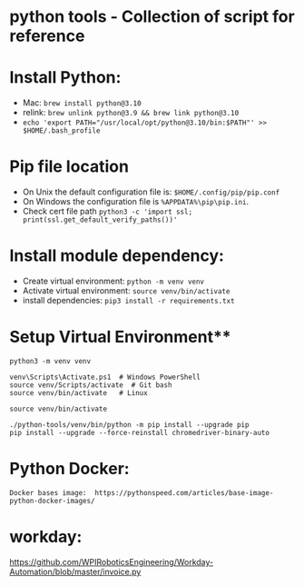 # python tools - Collection of script for reference 

# Install Python:
  * Mac: `brew install python@3.10`
  * relink: `brew unlink python@3.9 && brew link python@3.10`
  * `echo 'export PATH="/usr/local/opt/python@3.10/bin:$PATH"' >> $HOME/.bash_profile`

# Pip file location

* On Unix the default configuration file is: `$HOME/.config/pip/pip.conf`
* On Windows the configuration file is `%APPDATA%\pip\pip.ini`.
* Check cert file path
    `python3 -c 'import ssl; print(ssl.get_default_verify_paths())'`

# Install module dependency:

* Create virtual environment: `python -m venv venv`
* Activate virtual environment:  `source venv/bin/activate`    
* install dependencies:   `pip3 install -r requirements.txt`

# Setup Virtual Environment**
```
python3 -m venv venv

venv\Scripts\Activate.ps1  # Windows PowerShell
source venv/Scripts/activate  # Git bash
source venv/bin/activate   # Linux

source venv/bin/activate
```

```
./python-tools/venv/bin/python -m pip install --upgrade pip
pip install --upgrade --force-reinstall chromedriver-binary-auto

```

# Python Docker:

    Docker bases image:  https://pythonspeed.com/articles/base-image-python-docker-images/


# workday:
https://github.com/WPIRoboticsEngineering/Workday-Automation/blob/master/invoice.py
